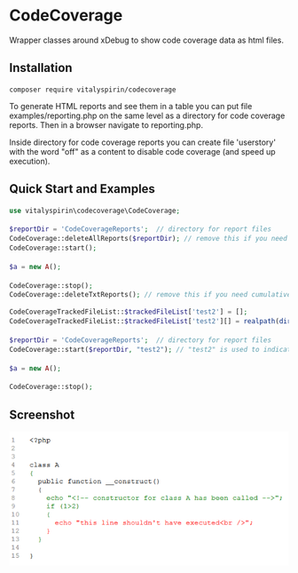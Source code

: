 # CodeCoverage

Wrapper classes around xDebug to show code coverage data as html files.

## Installation
```
composer require vitalyspirin/codecoverage
```
To generate HTML reports and see them in a table you can put file examples/reporting.php on the same level as a directory for code coverage reports. Then in a browser navigate to reporting.php.

Inside directory for code coverage reports you can create file 'userstory' with the word "off" as a content to disable code coverage (and speed up execution).

## Quick Start and Examples
```php
use vitalyspirin\codecoverage\CodeCoverage;

$reportDir = 'CodeCoverageReports';  // directory for report files 
CodeCoverage::deleteAllReports($reportDir); // remove this if you need cumulative coverage
CodeCoverage::start();

$a = new A();

CodeCoverage::stop();
CodeCoverage::deleteTxtReports(); // remove this if you need cumulative coverage
```


```php
CodeCoverageTrackedFileList::$trackedFileList['test2'] = [];
CodeCoverageTrackedFileList::$trackedFileList['test2'][] = realpath(dirname(__FILE__) . '/A.php');

$reportDir = 'CodeCoverageReports';  // directory for report files 
CodeCoverage::start($reportDir, "test2"); // "test2" is used to indicate which files should be analyzed.

$a = new A();

CodeCoverage::stop();
```

## Screenshot
![screenshot1.png](/docs/screenshot1.png "Code Coverage screenshot")
 
